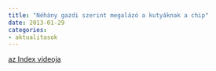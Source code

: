 ```yaml
---
title: "Néhány gazdi szerint megalázó a kutyáknak a chip"
date: 2013-01-29
categories:
- aktualitasok
---
```



<a title="Kutyáknak megalázó a chip?" href="http://index.indavideo.hu/video/kutyachip" target="_blank">az Index videoja</a>